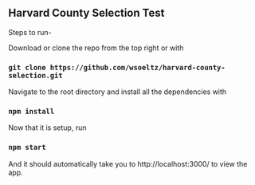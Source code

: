 ## Harvard County Selection Test

Steps to run-

Download or clone the repo from the top right or with

### `git clone https://github.com/wsoeltz/harvard-county-selection.git`

Navigate to the root directory and install all the dependencies with

### `npm install`

Now that it is setup, run

### `npm start`

And it should automatically take you to http://localhost:3000/ to view the app.
